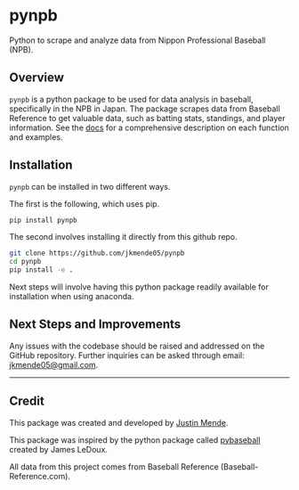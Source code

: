 # pynpb
Python to scrape and analyze data from Nippon Professional Baseball (NPB).

## Overview
`pynpb` is a python package to be used for data analysis in baseball, specifically in the NPB in Japan. The package scrapes data from Baseball Reference to get valuable data, such as batting stats, standings, and player information. See the [docs](https://github.com/jkmende05/pynpb/tree/main/docs) for a comprehensive description on each function and examples.

## Installation
`pynpb` can be installed in two different ways.

The first is the following, which uses pip.
``` bash
pip install pynpb
```

The second involves installing it directly from this github repo.
```bash
git clone https://github.com/jkmende05/pynpb
cd pynpb
pip install -e .
```

Next steps will involve having this python package readily available for installation when using anaconda.

## Next Steps and Improvements
Any issues with the codebase should be raised and addressed on the GitHub repository. Further inquiries can be asked through email: jkmende05@gmail.com.

------
## Credit
This package was created and developed by [Justin Mende](https://www.linkedin.com/in/justin-mende/).

This package was inspired by the python package called [pybaseball](https://github.com/jldbc/pybaseball) created by James LeDoux. 

All data from this project comes from Baseball Reference (Baseball-Reference.com).
